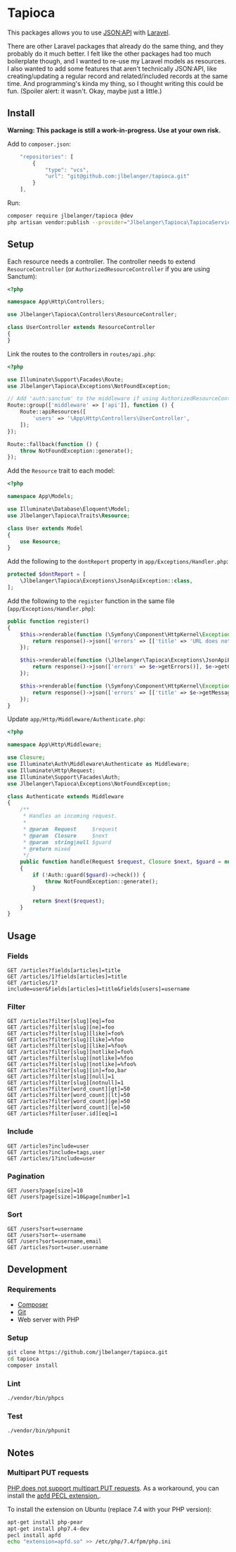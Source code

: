 # Tapioca

This packages allows you to use [JSON:API](https://jsonapi.org/) with [Laravel](https://laravel.com/).

There are other Laravel packages that already do the same thing, and they probably do it much better. I felt like the other packages had too much boilerplate though, and I wanted to re-use my Laravel models as resources. I also wanted to add some features that aren't technically JSON:API, like creating/updating a regular record and related/included records at the same time. And programming's kinda my thing, so I thought writing this could be fun. (Spoiler alert: it wasn't. Okay, maybe just a little.)

## Install

**Warning: This package is still a work-in-progress. Use at your own risk.**

Add to `composer.json`:

``` js
	"repositories": [
		{
			"type": "vcs",
			"url": "git@github.com:jlbelanger/tapioca.git"
		}
	],
```

Run:

``` bash
composer require jlbelanger/tapioca @dev
php artisan vendor:publish --provider="Jlbelanger\Tapioca\TapiocaServiceProvider" --tag="config"
```

## Setup

Each resource needs a controller. The controller needs to extend `ResourceController` (or `AuthorizedResourceController` if you are using Sanctum):

``` php
<?php

namespace App\Http\Controllers;

use Jlbelanger\Tapioca\Controllers\ResourceController;

class UserController extends ResourceController
{
}
```

Link the routes to the controllers in `routes/api.php`:

``` php
<?php

use Illuminate\Support\Facades\Route;
use Jlbelanger\Tapioca\Exceptions\NotFoundException;

// Add 'auth:sanctum' to the middleware if using AuthorizedResourceController.
Route::group(['middleware' => ['api']], function () {
	Route::apiResources([
		'users' => '\App\Http\Controllers\UserController',
	]);
});

Route::fallback(function () {
	throw NotFoundException::generate();
});
```

Add the `Resource` trait to each model:

``` php
<?php

namespace App\Models;

use Illuminate\Database\Eloquent\Model;
use Jlbelanger\Tapioca\Traits\Resource;

class User extends Model
{
	use Resource;
}
```

Add the following to the `dontReport` property in `app/Exceptions/Handler.php`:

``` php
protected $dontReport = [
	\Jlbelanger\Tapioca\Exceptions\JsonApiException::class,
];
```

Add the following to the `register` function in the same file (`app/Exceptions/Handler.php`):

``` php
public function register()
{
	$this->renderable(function (\Symfony\Component\HttpKernel\Exception\MethodNotAllowedHttpException $e) {
		return response()->json(['errors' => [['title' => 'URL does not exist.', 'status' => '404', 'detail' => 'Method not allowed.']]], 404);
	});

	$this->renderable(function (\Jlbelanger\Tapioca\Exceptions\JsonApiException $e) {
		return response()->json(['errors' => $e->getErrors()], $e->getCode());
	});

	$this->renderable(function (\Symfony\Component\HttpKernel\Exception\HttpException $e) {
		return response()->json(['errors' => [['title' => $e->getMessage(), 'status' => $e->getStatusCode()]]], $e->getStatusCode());
	});
}
```

Update `app/Http/Middleware/Authenticate.php`:

``` php
<?php

namespace App\Http\Middleware;

use Closure;
use Illuminate\Auth\Middleware\Authenticate as Middleware;
use Illuminate\Http\Request;
use Illuminate\Support\Facades\Auth;
use Jlbelanger\Tapioca\Exceptions\NotFoundException;

class Authenticate extends Middleware
{
	/**
	 * Handles an incoming request.
	 *
	 * @param  Request     $request
	 * @param  Closure     $next
	 * @param  string|null $guard
	 * @return mixed
	 */
	public function handle(Request $request, Closure $next, $guard = null)
	{
		if (!Auth::guard($guard)->check()) {
			throw NotFoundException::generate();
		}

		return $next($request);
	}
}
```

## Usage

### Fields

```
GET /articles?fields[articles]=title
GET /articles/1?fields[articles]=title
GET /articles/1?include=user&fields[articles]=title&fields[users]=username
```

### Filter

```
GET /articles?filter[slug][eq]=foo
GET /articles?filter[slug][ne]=foo
GET /articles?filter[slug][like]=foo%
GET /articles?filter[slug][like]=%foo
GET /articles?filter[slug][like]=%foo%
GET /articles?filter[slug][notlike]=foo%
GET /articles?filter[slug][notlike]=%foo
GET /articles?filter[slug][notlike]=%foo%
GET /articles?filter[slug][in]=foo,bar
GET /articles?filter[slug][null]=1
GET /articles?filter[slug][notnull]=1
GET /articles?filter[word_count][gt]=50
GET /articles?filter[word_count][lt]=50
GET /articles?filter[word_count][ge]=50
GET /articles?filter[word_count][le]=50
GET /articles?filter[user.id][eq]=1
```

### Include

```
GET /articles?include=user
GET /articles?include=tags,user
GET /articles/1?include=user
```

### Pagination

```
GET /users?page[size]=10
GET /users?page[size]=10&page[number]=1
```

### Sort

```
GET /users?sort=username
GET /users?sort=-username
GET /users?sort=username,email
GET /articles?sort=user.username
```

## Development

### Requirements

- [Composer](https://getcomposer.org/)
- [Git](https://git-scm.com/)
- Web server with PHP

### Setup

``` bash
git clone https://github.com/jlbelanger/tapioca.git
cd tapioca
composer install
```

### Lint

``` bash
./vendor/bin/phpcs
```

### Test

``` bash
./vendor/bin/phpunit
```

## Notes

### Multipart PUT requests

[PHP does not support multipart PUT requests](https://bugs.php.net/bug.php?id=55815). As a workaround, you can install the [apfd PECL extension.](https://pecl.php.net/package/apfd).

To install the extension on Ubuntu (replace 7.4 with your PHP version):

``` bash
apt-get install php-pear
apt-get install php7.4-dev
pecl install apfd
echo "extension=apfd.so" >> /etc/php/7.4/fpm/php.ini
```
